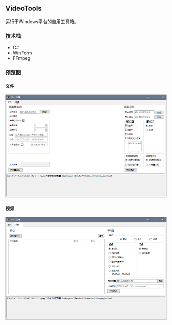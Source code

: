 ## VideoTools

运行于Windows平台的自用工具箱。

### 技术栈

* C#
* WinForm
* FFmpeg

### 预览图

#### 文件

![文件](../assets/WinTools-file.png)

#### 视频

![视频](../assets/WinTools-video.png)
